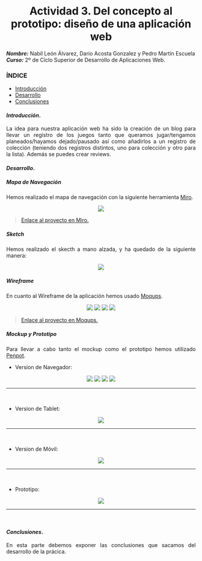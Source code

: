 <div align="justify">
<center>

# Actividad 3. Del concepto al prototipo: diseño de una aplicación web


</center>

***Nombre:*** Nabil León Álvarez, Dario Acosta Gonzalez y Pedro Martín Escuela 
<br>
***Curso:*** 2º de Ciclo Superior de Desarrollo de Aplicaciones Web.

### ÍNDICE

+ [Introducción](#id1)
+ [Desarrollo](#id2)
+ [Conclusiones](#id3)


#### ***Introducción***. <a name="id1"></a>

La idea para nuestra aplicación web ha sido la creación de un blog para llevar un registro de los juegos tanto que queramos jugar/tengamos planeados/hayamos dejado/pausado así como añadirlos a un registro de colección (teniendo dos registros distintos, uno para colección y otro para la lista). Además se puedes crear reviews.

#### ***Desarrollo***. <a name="id2"></a>

##### Mapa de Navegación
Hemos realizado el mapa de navegación con la siguiente herramienta [Miro](miro.com).

<div align="center"><img src="./img/DOR-mapa-nav.jpg"></div>

> [Enlace al proyecto en Miro.](https://miro.com/welcomeonboard/OWEvV2JHUXF5bFlTekl0MGxaVWdPclpRZlh2enhHZEg1cjVsdHJCTnhBbFo2U2x2Qjh1VXFZOXlvaW9GRlQ3anl2RXlFUytZOUxTNVowSGJVNmlHekwxZjdkR2E2WnhWZmpPR3dTSDQ3VEdjOWlFL1NLMmdxeGxPR1lyNG9kRVVhWWluRVAxeXRuUUgwWDl3Mk1qRGVRPT0hdjE=?share_link_id=344454388427)

##### Sketch
Hemos realizado el skecth a mano alzada, y ha quedado de la siguiente manera:

<div align="center"><img src="./img/DOR-sketch.PNG"></div>


##### Wireframe
En cuanto al Wireframe de la aplicación hemos usado [Moqups](moqups.com/es).

<div align="center">
    <img src="./img/DOR-wf-1.png">
    <img src="./img/DOR-wf-2.png">
    <img src="./img/DOR-wf-3.png">
    <img src="./img/DOR-wf-4.png">
</div>

> [Enlace al proyecto en Moqups.]()


##### Mockup y Prototipo

Para llevar a cabo tanto el mockup como el prototipo hemos utilizado [Penpot](https://penpot.app/).

- Version de Navegador:

<div align="center">
    <img src="./img/register.png">
    <img src="./img/login.png">
    <img src="./img/home-web.png">
    <img src="./img/game.png">

</div>

***

<br>

- Version de Tablet:

<div align="center"><img src="./img/tablet-view.png"></div>

***

<br>

- Version de Móvil:

<div align="center"><img src="./img/phone-view.png"></div>

***

<br>

- Prototipo:

<div align="center"><img src="./img/DOR-prototipo.png"></div>

***

<br>


#### ***Conclusiones***. <a name="id3"></a>

En esta parte debemos exponer las conclusiones que sacamos del desarrollo de la prácica.
</div>
